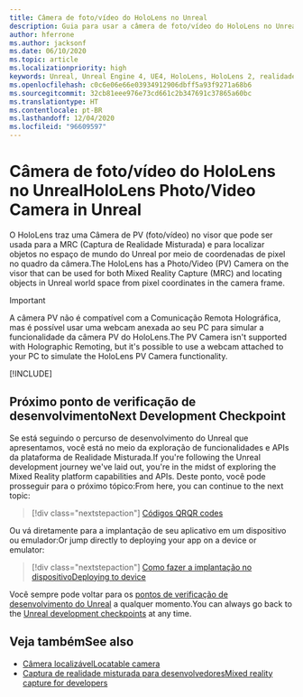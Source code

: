 ```yaml
---
title: Câmera de foto/vídeo do HoloLens no Unreal
description: Guia para usar a câmera de foto/vídeo do HoloLens no Unreal
author: hferrone
ms.author: jacksonf
ms.date: 06/10/2020
ms.topic: article
ms.localizationpriority: high
keywords: Unreal, Unreal Engine 4, UE4, HoloLens, HoloLens 2, realidade misturada, desenvolvimento, recursos, documentação, guias, hologramas, câmera, câmera PV, MRC, headset de realidade misturada, headset do windows mixed reality, headset de realidade virtual
ms.openlocfilehash: c0c6e06e66e03934912906dbff5a93f9271a68b6
ms.sourcegitcommit: 32cb81eee976e73cd661c2b347691c37865a60bc
ms.translationtype: HT
ms.contentlocale: pt-BR
ms.lasthandoff: 12/04/2020
ms.locfileid: "96609597"
---
```

# <a name="hololens-photovideo-camera-in-unreal"></a><span data-ttu-id="eface-104">Câmera de foto/vídeo do HoloLens no Unreal</span><span class="sxs-lookup"><span data-stu-id="eface-104">HoloLens Photo/Video Camera in Unreal</span></span>

<span data-ttu-id="eface-105">O HoloLens traz uma Câmera de PV (foto/vídeo) no visor que pode ser usada para a MRC (Captura de Realidade Misturada) e para localizar objetos no espaço de mundo do Unreal por meio de coordenadas de pixel no quadro da câmera.</span><span class="sxs-lookup"><span data-stu-id="eface-105">The HoloLens has a Photo/Video (PV) Camera on the visor that can be used for both Mixed Reality Capture (MRC) and locating objects in Unreal world space from pixel coordinates in the camera frame.</span></span>

> [!IMPORTANT]
> <span data-ttu-id="eface-106">A câmera PV não é compatível com a Comunicação Remota Holográfica, mas é possível usar uma webcam anexada ao seu PC para simular a funcionalidade da câmera PV do HoloLens.</span><span class="sxs-lookup"><span data-stu-id="eface-106">The PV Camera isn't supported with Holographic Remoting, but it's possible to use a webcam attached to your PC to simulate the HoloLens PV Camera functionality.</span></span>

[!INCLUDE[](includes/tabs-pv-camera.md)]

## <a name="next-development-checkpoint"></a><span data-ttu-id="eface-107">Próximo ponto de verificação de desenvolvimento</span><span class="sxs-lookup"><span data-stu-id="eface-107">Next Development Checkpoint</span></span>

<span data-ttu-id="eface-108">Se está seguindo o percurso de desenvolvimento do Unreal que apresentamos, você está no meio da exploração de funcionalidades e APIs da plataforma de Realidade Misturada.</span><span class="sxs-lookup"><span data-stu-id="eface-108">If you're following the Unreal development journey we've laid out, you're in the midst of exploring the Mixed Reality platform capabilities and APIs.</span></span> <span data-ttu-id="eface-109">Deste ponto, você pode prosseguir para o próximo tópico:</span><span class="sxs-lookup"><span data-stu-id="eface-109">From here, you can continue to the next topic:</span></span>

> [!div class="nextstepaction"]
> [<span data-ttu-id="eface-110">Códigos QR</span><span class="sxs-lookup"><span data-stu-id="eface-110">QR codes</span></span>](unreal-qr-codes.md)

<span data-ttu-id="eface-111">Ou vá diretamente para a implantação de seu aplicativo em um dispositivo ou emulador:</span><span class="sxs-lookup"><span data-stu-id="eface-111">Or jump directly to deploying your app on a device or emulator:</span></span>

> [!div class="nextstepaction"]
> [<span data-ttu-id="eface-112">Como fazer a implantação no dispositivo</span><span class="sxs-lookup"><span data-stu-id="eface-112">Deploying to device</span></span>](unreal-deploying.md)

<span data-ttu-id="eface-113">Você sempre pode voltar para os [pontos de verificação de desenvolvimento do Unreal](unreal-development-overview.md#3-platform-capabilities-and-apis) a qualquer momento.</span><span class="sxs-lookup"><span data-stu-id="eface-113">You can always go back to the [Unreal development checkpoints](unreal-development-overview.md#3-platform-capabilities-and-apis) at any time.</span></span>

## <a name="see-also"></a><span data-ttu-id="eface-114">Veja também</span><span class="sxs-lookup"><span data-stu-id="eface-114">See also</span></span>
* [<span data-ttu-id="eface-115">Câmera localizável</span><span class="sxs-lookup"><span data-stu-id="eface-115">Locatable camera</span></span>](../platform-capabilities-and-apis/locatable-camera.md)
* [<span data-ttu-id="eface-116">Captura de realidade misturada para desenvolvedores</span><span class="sxs-lookup"><span data-stu-id="eface-116">Mixed reality capture for developers</span></span>](../platform-capabilities-and-apis/mixed-reality-capture-for-developers.md)
